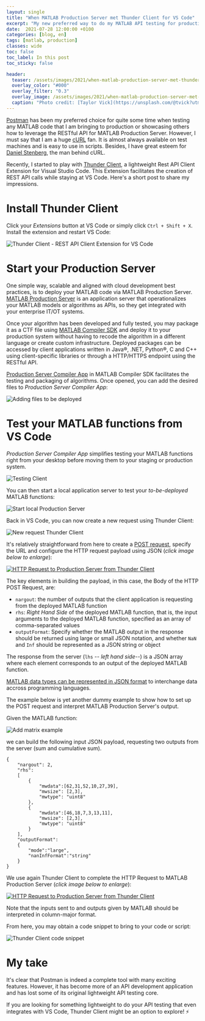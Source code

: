 ```yaml
---
layout: single
title: "When MATLAB Production Server met Thunder Client for VS Code"
excerpt: "My new preferred way to do my MATLAB API testing for production code"
date:  2021-07-28 12:00:00 +0100
categories: [blog, en]
tags: [matlab, production]
classes: wide
toc: false
toc_label: In this post
toc_sticky: false

header: 
  teaser: /assets/images/2021/when-matlab-production-server-met-thunder-client-vs-code/server.jpg
  overlay_color: "#000"
  overlay_filter: "0.3"
  overlay_image: /assets/images/2021/when-matlab-production-server-met-thunder-client-vs-code/server.jpg
  caption: "Photo credit: [Taylor Vick](https://unsplash.com/@tvick?utm_source=unsplash&utm_medium=referral&utm_content=creditCopyText)"
---
```


[Postman](https://www.postman.com/) has been my preferred choice for quite some time when testing any MATLAB code that I am bringing to production or showcasing others how to leverage the RESTful API for MATLAB Production Server. However, I must say that I am a huge [cURL](https://curl.se/) fan. It is almost always available on test machines and is easy to use in scripts. Besides, I have great esteem for [Daniel Stenberg](https://daniel.haxx.se/), the man behind cURL. 

Recently, I started to play with [Thunder Client](https://www.thunderclient.io/), a lightweight Rest API Client Extension for Visual Studio Code. This Extension facilitates the creation of REST API calls while staying at VS Code. Here's a short post to share my impressions.

# Install Thunder Client

Click your _Extensions_ button at VS Code or simply click `Ctrl + Shift + X`. Install the extension and restart VS Code: 

![Thunder Client - REST API Client Extension for VS Code](/assets/images/2021/when-matlab-production-server-met-thunder-client-vs-code/thunder-client-install.jpg)

# Start your Production Server

One simple way, scalable and aligned with cloud development best practices, is to deploy your MATLAB code via MATLAB Production Server. [MATLAB Production Server](https://www.mathworks.com/products/matlab-production-server.html) is an application server that operationalizes your MATLAB models or algorithms as APIs, so they get integrated with your enterprise IT/OT systems.

Once your algorithm has been developed and fully tested, you may package it as a CTF file using [MATLAB Compiler SDK](https://www.mathworks.com/products/matlab-compiler-sdk.html) and deploy it to your production system without having to recode the algorithm in a different language or create custom infrastructure. Deployed packages can be accessed by client applications written in Java®, .NET, Python®, C and C++ using client-specific libraries or through a HTTP/HTTPS endpoint using the RESTful API.

[Production Server Compiler App](https://www.mathworks.com/help/compiler_sdk/mps_dev_test/productionservercompiler.html) in MATLAB Compiler SDK facilitates the testing and packaging of algorithms. Once opened, you can add the desired files to _Production Server Compiler App_:

![Adding files to be deployed](/assets/images/2021/when-matlab-production-server-met-thunder-client-vs-code/production-server-compiler-app.jpg) 

# Test your MATLAB functions from VS Code
_Production Server Compiler App_ simplifies testing your MATLAB functions right from your desktop before moving them to your staging or production system. 

![Testing Client](/assets/images/2021/when-matlab-production-server-met-thunder-client-vs-code/production-server-compiler-app-testing.jpg)

You can then start a local application server to test your _to-be-deployed_ MATLAB functions:

![Start local Production Server](/assets/images/2021/when-matlab-production-server-met-thunder-client-vs-code/production-server-compiler-app-testing-start.jpg)

Back in VS Code, you can now create a new request using Thunder Client:

![New request Thunder Client](/assets/images/2021/when-matlab-production-server-met-thunder-client-vs-code/thunder-client-new-request.jpg)

It's relatively straightforward from here to create a [POST request](https://www.mathworks.com/help/compiler_sdk/mps_restfuljson/postsynchronousrequest.html), specify the URL and configure the HTTP request payload using JSON (_click image below to enlarge_):

[![HTTP Request to Production Server from Thunder Client](/assets/images/2021/when-matlab-production-server-met-thunder-client-vs-code/thunder-client-mps.jpg)](/assets/images/2021/when-matlab-production-server-met-thunder-client-vs-code/thunder-client-mps.jpg)

The key elements in building the payload, in this case, the Body of the HTTP POST Request, are: 

* `nargout`: the number of outputs that the client application is requesting from the deployed MATLAB function
* `rhs`: _Right Hand Side_ of the deployed MATLAB function, that is, the input arguments to the deployed MATLAB function, specified as an array of comma-separated values
* `outputFormat`: Specify whether the MATLAB output in the response should be returned using large or small JSON notation, and whether `NaN` and `Inf` should be represented as a JSON string or object

The response from the server (`lhs` -- _left hand side_--) is a JSON array where each element corresponds to an output of the deployed MATLAB function.

[MATLAB data types can be represented in JSON format](https://www.mathworks.com/help/mps/restfuljson/json-representation-of-matlab-data-types.html) to interchange data accross programming languages. 

The example below is yet another dummy example to show how to set up the POST request and interpret MATLAB Production Server's output. 

Given the MATLAB function:

![Add matrix example](/assets/images/2021/when-matlab-production-server-met-thunder-client-vs-code/addmatrix.jpg)

we can build the following input JSON payload, requesting two outputs from the server (sum and cumulative sum). 
```
{
    "nargout": 2, 
    "rhs": 
    [
        {
            "mwdata":[62,31,52,10,27,39],
            "mwsize": [2,3],
            "mwtype": "uint8"
        },
        {
            "mwdata":[46,18,7,3,13,11],
            "mwsize": [2,3],
            "mwtype": "uint8"
        }
    ],
    "outputFormat":
    {
        "mode":"large",
        "nanInfFormat":"string"
    }
}
```
We use again Thunder Client to complete the HTTP Request to MATLAB Production Server (_click image below to enlarge_):

[![HTTP Request to Production Server from Thunder Client](/assets/images/2021/when-matlab-production-server-met-thunder-client-vs-code/thunder-client-mps2.jpg)](/assets/images/2021/when-matlab-production-server-met-thunder-client-vs-code/thunder-client-mps2.jpg)

Note that the inputs sent to and outputs given by MATLAB should be interpreted in column-major format.

From here, you may obtain a code snippet to bring to your code or script:

![Thunder Client code snippet](/assets/images/2021/when-matlab-production-server-met-thunder-client-vs-code/thunder-client-snippet.jpg)


# My take

It's clear that Postman is indeed a complete tool with many exciting features. However, it has become more of an API development application and has lost some of its original lightweight API testing core. 

If you are looking for something lightweight to do your API testing that even integrates with VS Code, Thunder Client might be an option to explore! :zap: